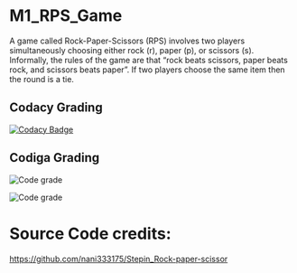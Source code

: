 # M1_RPS_Game
A game called Rock-Paper-Scissors (RPS) involves two players simultaneously choosing either rock (r), paper (p), or scissors (s). Informally, the rules of the game are that “rock beats scissors, paper beats rock, and scissors beats paper”. If two players choose the same item then the round is a tie.

## Codacy Grading
[![Codacy Badge](https://app.codacy.com/project/badge/Grade/df2c98a9268f45a39082b3ebde122750)](https://www.codacy.com/gh/Raghu2920/M1_RPS_Game/dashboard?utm_source=github.com&amp;utm_medium=referral&amp;utm_content=Raghu2920/M1_RPS_Game&amp;utm_campaign=Badge_Grade)

## Codiga Grading
![Code grade](https://api.codiga.io/project/31071/score/svg)

![Code grade](https://api.codiga.io/project/31071/status/svg)


# Source Code credits:
https://github.com/nani333175/Stepin_Rock-paper-scissor
